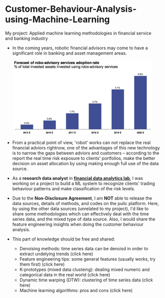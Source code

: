 # Customer-Behaviour-Analysis-using-Machine-Learning
My project: Applied machine learning methodologies in financial service and banking industry

- In the coming years, robotic financial advisors may come to have a significant role in banking and asset management areas. 
<p align="center">
  <img width="450" src="https://github.com/LeonFData/Customer-Behaviour-Analysis-using-Machine-Learning/blob/master/pics/Forecast-of-robo-advisory-services-adoption-rate.jpg">
</p>

* From a practical point of view, 'robot' works can not replace the real financial adviors rightnow, one of the advantages of this new technology is to narrow the gaps between adviors and customers – according to the report the real time risk exposure to clients' portfolios, make the better decision on asset allocation by using making enough full use of the data source.

- As a **research data analyst** in [**financial data analytics lab**](https://www.cqam.ca/financial-data-analytics-lab), I was working on a project to build a ML system to recognize clients' trading behaviour patterns and make classification of the risk levels. 

- Due to the **Non-Disclosure Agreement**, I am **NOT** able to release the data sources, details of methods, and codes on the pulic platform. Here, by using the other data sources (unrelated to my project), I'd like to share some methodologies which can effectively deal with the time series data, and the mixed type of data source. Also, I would share the feature engineering insights when doing the customer behaviour analysis. 

- This part of knowledge should be free and shared:
  * Denoising methods: time series data can be denoisd in order to extract undelying trends (click here)
  * Feature engineering tips: some general features (usually works, try them first) (click here)
  * K-prototypes (mixed data clusteing): dealing mixed numeric and categorical data in the real world (click here)
  * Dynamic time warping (DTW): clustering of time series data (click here)
  * Machine learning algorithms: pros and cons (click here)
